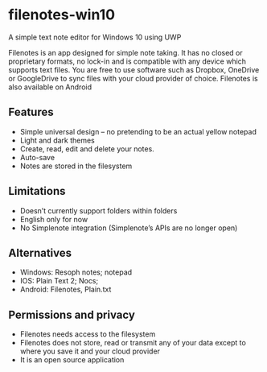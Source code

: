 # filenotes-win10

A simple text note editor for Windows 10 using UWP

Filenotes is an app designed for simple note taking. It has no closed or proprietary formats, no lock-in and is compatible with any device which supports text files. You are free to use software such as Dropbox, OneDrive or GoogleDrive to sync files with your cloud provider of choice. Filenotes is also available on Android

## Features
 *	Simple universal design – no pretending to be an actual yellow notepad
 *	Light and dark themes
 *	Create, read, edit and delete your notes.
 *	Auto-save
 *	Notes are stored in the filesystem

## Limitations
 *	Doesn’t currently support folders within folders
 *	English only for now
 *	No Simplenote integration (Simplenote’s APIs are no longer open)

## Alternatives
 *	Windows: Resoph notes; notepad
 *	IOS: Plain Text 2; Nocs; 
 *	Android: Filenotes, Plain.txt 

## Permissions and privacy
 *	Filenotes needs access to the filesystem
 *	Filenotes does not store, read or transmit any of your data except to where you save it and your cloud provider
 *	It is an open source application
